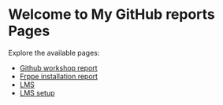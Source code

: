 # Welcome to My GitHub reports Pages

Explore the available pages:

- [Github workshop report]("https://github.com/manvirsinghh/Daily-Dairy/blob/main/Github%20workshop%20report.md")
- [Frppe installation report]("https://github.com/manvirsinghh/Daily-Dairy/blob/main/Frappe%20installation%20report.md")
- [LMS]("https://github.com/manvirsinghh/Daily-Dairy/blob/main/LMS%20.md")
- [LMS setup](b"https://github.com/manvirsinghh/Daily-Dairy/blob/main/LMS%20setup.md")





